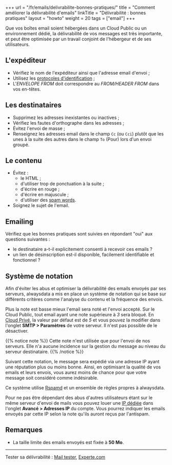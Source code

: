 +++
url = "/fr/emails/delivrabilite-bonnes-pratiques/"
title = "Comment améliorer la délivrabilité d'emails"
linkTitle = "Délivrabilité : bonnes pratiques"
layout = "howto"
weight = 20
tags = ["email"]
+++

Que vos boîtes email soient hébergées dans un Cloud Public ou un environnement dédié, la délivrabilité de vos messages est très importante, et peut être optimisée par un travail conjoint de l'hébergeur et de ses utilisateurs.

## L'expéditeur

- Vérifiez le nom de l'expéditeur ainsi que l'adresse email d'envoi ;
- Utilisez les [protocoles d'identification](e-mails/set-up-spf-dkim-dmarc) ;
- L'_ENVELOPE FROM_ doit correspondre au _FROM/HEADER FROM_ dans vos en-têtes.

## Les destinataires

- Supprimez les adresses inexistantes ou inactives ;
- Vérifiez les fautes d'orthographe dans les adresses ;
- Évitez l'envoi de masse ;
- Renseignez les adresses email dans le champ `Cc` (ou `Cci`) plutôt que les unes à la suite des autres dans le champ `To` (Pour) lors d'un envoi groupé.

## Le contenu

- Évitez :
    - le HTML ;
    - d'utiliser trop de ponctuation à la suite ;
    - d'écrire en rouge ;
    - d'écrire en majuscule ;
    - d'utiliser des [spam words](https://www.pme-web.com/wp-content/uploads/2014/08/Emailing-Guide-Ultime-des-Mots-Interdits-PME-Web.pdf).
- Soignez le sujet de l'email.

## Emailing

Vérifiez que les bonnes pratiques sont suivies en répondant "oui" aux questions suivantes :
- le destinataire a-t-il explicitement consenti à recevoir ces emails ?
- un lien de désinscription est-il disponible, facilement identifiable et fonctionnel ?

## Système de notation

Afin d'éviter les abus et optimiser la délivrabilité des emails envoyés par ses serveurs, alwaysdata a mis en place un système de notation qui se base sur différents critères comme l'analyse du contenu et la fréquence des envois.

Plus la note est basse mieux l'email sera noté et l'envoi accepté. Sur le Cloud Public, tout email ayant une note supérieure à _3_ sera bloqué. En [Cloud Privé](accounts/billing/private-cloud-prices), la valeur par défaut est de _5_ et vous pouvez la modifier dans l'onglet **SMTP > Paramètres** de votre serveur. Il n'est pas possible de le désactiver.

{{% notice note %}}
Cette note n'est utilisée que pour l'envoi de nos serveurs. Elle n'a aucune incidence sur la gestion du message au niveau du serveur destinataire.
{{% /notice %}}

Suivant cette notation, le message sera expédié via une adresse IP ayant une réputation plus ou moins bonne. Ainsi, en optimisant la qualité de vos emails et leurs envois, vous aurez moins de chance pour que votre message soit considéré comme indésirable.

Ce système utilise [Rspamd](https://rspamd.com/) et un ensemble de règles propres à alwaysdata.

Pour ne pas être dépendant des abus d'autres utilisateurs étant sur le même serveur d'envoi de mails vous pouvez louer une [IP dédiée](advanced/dedicated-ip-addresses) dans l'onglet **Avancé > Adresses IP** du compte. Vous pourrez indiquer les emails envoyés par cette IP selon la note qu'ils auront reçus par l'antispam.

## Remarques

- La taille limite des emails envoyés est fixée à **50 Mo**.

---
Tester sa délivrabilité : [Mail tester](https://www.mail-tester.com/?lang=fr), [Experte.com](https://www.experte.com/fr/spam-checker)

